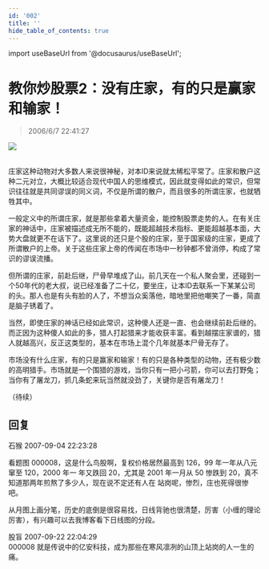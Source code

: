 ```yaml
---
id: '002'
title: ''
hide_table_of_contents: true
---
```


import useBaseUrl from '@docusaurus/useBaseUrl';

# 教你炒股票2：没有庄家，有的只是赢家和输家！

> 2006/6/7 22:41:27

<div style={{textAlign: 'center'}}>
<img src={useBaseUrl('https://gateway.ipfscdn.io/ipfs/QmXSnds2BF97yuZwYAMLwrpjQcuPcm22WGsFmBJfWFTEUM/stocks/002/1.png')} /> <br/><br/>
</div>

庄家这种动物对大多数人来说很神秘，对本ID来说就太稀松平常了。庄家和散户这种二元对立，大概比较适合现代中国人的思维模式，因此就变得如此的常识，但常识往往就是共同谬误的同义词，不仅是所谓的散户，而且很多的所谓庄家，也就牺牲其中。
 
一般定义中的所谓庄家，就是那些拿着大量资金，能控制股票走势的人。在有关庄家的神话中，庄家被描述成无所不能的，既能超越技术指标、更能超越基本面，大势大盘就更不在话下了。这里说的还只是个股的庄家，至于国家级的庄家，更成了所谓散户的上帝。关于这些庄家上帝的传闻在市场中一秒钟都不曾消停，构成了常识的谬误流播。

但所谓的庄家，前赴后继，尸骨早堆成了山。前几天在一个私人聚会里，还碰到一个50年代的老大叔，说已经准备了二十亿，要坐庄，让本ID去联系一下某某公司的头。那人也是有头有脸的人了，不想当众奚落他，暗地里把他嘲笑了一番，简直是脑子锈着了。

当然，即使庄家的神话已经如此常识，这种傻人还是一直、也会继续前赴后继的。而正因为这种傻人如此的多，猎人打起猎来才能收获丰富。看到越摆庄家谱的，猎人就越高兴，反正这类型的，基本在市场上混个几年就基本尸骨无存了。

市场没有什么庄家，有的只是赢家和输家！有的只是各种类型的动物，还有极少数的高明猎手。市场就是一个围猎的游戏，当你只有一把小弓箭，你可以去打野兔；当你有了屠龙刀，抓几条蛇来玩当然就没劲了，关键你是否有屠龙刀！

（待续）

## 回复

<div class='blog-comment'>
<span class='blog-comment-chan'>石猴</span> 2007-09-04 22:23:28<br/>

看题图 000008，这是什么鸟股啊，复权价格居然最高到 126，99 年一年从八元窜至 120，2000 年一 年又跌回 20，尤其是 2001 年一月从 50 惨跌到 20，真不知道那两年煎熬了多少人，现在说不定还有人在 站岗呢，惨烈，庄也死得很惨吧。

从月图上画分笔，历史的底倒是很容易找，日线背驰也很清楚，厉害（小缠的理论厉害），有兴趣可以去我博客看下日线图的分段。
</div>

<div class='blog-comment'>
<span class='blog-comment-chan'>股盲</span> 2007-09-22 22:04:29<br/>
000008 就是传说中的亿安科技，成为那些在寒风凛冽的山顶上站岗的人一生的痛。
</div>